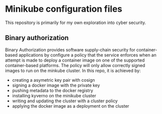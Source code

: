 # Minikube configuration files 

This repository is primarily for my own exploration into cyber security.

## Binary authorization 

Binary Authorization provides software supply-chain security for container-based applications by configure a policy that the service enforces when an attempt is made to deploy a container image on one of the supported container-based platforms. The policy will only allow correctly signed images to run on the minkube cluster. In this repo, it is achieved by:

- creating a asymetric key pair with cosign 
- signing a docker image with the private key 
- pushing metadata to the docker registry 
- installing kyverno on the minikube cluster 
- writing and updating the cluster with a cluster policy 
- applying the docker image as a deployment on the cluster 
 


